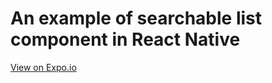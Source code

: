 # An example of searchable list component in React Native
[View on Expo.io](https://snack.expo.io/@nastya_999/c2Vhcm)
